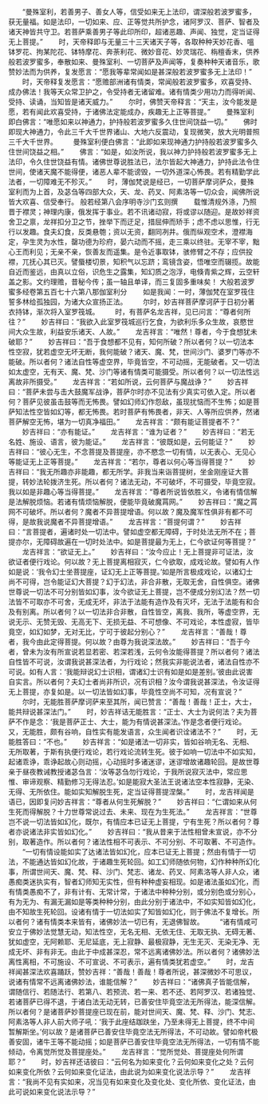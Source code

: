 <!-- { "loadSidebar": true } -->
　　“曼殊室利，若善男子、善女人等，信受如来无上法印，谓深般若波罗蜜多，获无量福。如是法印，一切如来、应、正等觉共所护念，诸阿罗汉、菩萨、智者及诸天神皆共守卫。若菩萨乘善男子等此印所印，超诸恶趣、声闻、独觉，定当证得无上菩提。”
　　时，天帝释即与无量三十三天诸天子等，各取种种天妙花香、嗢钵罗花、拘某陀花、钵特摩花、奔荼利花、微妙音花、妙灵瑞花、栴檀香末，供养般若波罗蜜多，奉散如来、曼殊室利、一切菩萨及声闻等，复奏种种天诸音乐，歌赞妙法而为供养，复发愿言：“愿我等辈常闻如是甚深般若波罗蜜多无上法印！”
　　时，天帝释复发愿言：“愿赡部洲诸有情类，常闻般若波罗蜜多，欢喜受持、成办佛法！我等天众常卫护之，令受持者无诸留难。诸有情类少用功力而得听闻、受持、读诵，当知皆是诸天威力。”
　　尔时，佛赞天帝释言：“天主，汝今能发是愿，若有闻此欢喜受持，于诸佛法定能成办，疾趣无上正等菩提。”
　　曼殊室利即白佛言：“唯愿如来以神通力，护持般若波罗蜜多久住世间饶益一切。”
　　佛时即现大神通力，令此三千大千世界诸山、大地六反震动，复现微笑，放大光明普照三千大千世界。
　　曼殊室利便白佛言：“此即如来现神通力护持般若波罗蜜多久住世间饶益之相。”
　　佛言：“如是，如汝所说，我以神力护持般若波罗蜜多无上法印，令久住世饶益有情。诸佛世尊说胜法已，法尔皆起大神通力，护持此法令住世间，使诸天魔不能得便，诸恶人辈不能谤毁，一切外道深心怖畏。若有精勤学此法者，一切障难无不殄灭。”
　　时，薄伽梵说是经已，一切菩萨摩诃萨众，曼殊室利而为上首，及苾刍等四部大众，天、龙、药叉、阿素洛等一切众会，闻佛所说皆大欢喜、信受奉行。
般若经第八会序明寺沙门玄则撰
　　载惟清规外涤，乃照晋于襟灵；神理内康，俄发挥于事业。若不讯诸动寂，将或谬以随迎。是故妙祥资舍卫之禀，龙祥扣分卫之节，挫举下而迂足，措屈伸而矫手；虑不虑以思惟，行无行以发趣。食夫幻食，反类悬匏；资以无资，翻同冽井。俄而纵观空术，澄襟海定，孕生灵为水性，罄功德为珍府，晏六动而不摇，走三乘以终驻。无宰不宰，黜心王而利见；无亲不亲，恢善友而遥集。是令近事取钵，骇修臂之不存；应供投襟，兀抚心其已灭。譬蜃楼切景，知积气以忘跻；鸾镜含姿，悟唯空而辍揽。故能自近而鉴远，由真以立俗，识危生之露集，知幻质之泡浮，电倏青紫之辉，云空轩盖之影。文约理赡，昔秘今传；虽一轴且单译，而三复固多重味矣！
大般若波罗蜜多经卷第五百七十六第八那伽室利分
　　如是我闻：一时，薄伽梵在室罗筏住誓多林给孤独园，为诸大众宣扬正法。
　　尔时，妙吉祥菩萨摩诃萨于日初分著衣持钵，渐次将入室罗筏城。
　　时，有菩萨名龙吉祥，见已问言：“尊者何所往？”
　　妙吉祥曰：“我欲入此室罗筏城巡行乞食，为欲利乐多众生故，哀愍世间大众生故，利益安乐诸天、人故。”
　　龙吉祥言：“唯然！尊者，今于食想犹未破耶？”
　　妙吉祥曰：“吾于食想都不见有，知何所破？所以者何？以一切法本性空寂，犹若虚空无坏无断，我何能破？诸天、魔、梵，世间沙门、婆罗门等亦不能破。所以者何？诸法自性等虚空界，毕竟皆空，不可动摇，无能破者。又一切法如太虚空，无有天、魔、梵、沙门等诸有情类可能摄受。所以者何？以一切法性远离故非所摄受。”
　　龙吉祥言：“若如所说，云何菩萨与魔战诤？”
　　妙吉祥曰：“菩萨未尝与击大鼓魔军战诤，菩萨尔时亦不见法有少真实可依入定。所以者何？菩萨见彼虽击鼓等而无怖畏。譬如幻师幻作怨敌，虽现扰恼而不生怖；如是菩萨知法性空皆如幻等，都无怖畏。若时菩萨有怖畏者，非天、人等所应供养，然诸菩萨解空无怖，堪为一切真净福田。”
　　龙吉祥言：“颇有能证菩提者不？”
　　妙吉祥曰：“亦有能证。”
　　龙吉祥言：“谁为证者？”
　　妙吉祥曰：“若无名姓、施设、语言，彼为能证。”
　　龙吉祥言：“彼既如是，云何能证？”
　　妙吉祥曰：“彼心无生，不念菩提及菩提座，亦不愍念一切有情，以无表心、无见心等能证无上正等菩提。”
　　龙吉祥言：“若尔，尊者以何心等当得菩提？”
　　妙吉祥曰：“我无所趣亦非能趣，都无所学。非我当来诣菩提树，坐金刚座证大菩提，转妙法轮拨济生死。所以者何？诸法无动，不可破坏，不可摄受，毕竟空寂。我以如是非趣心等当得菩提。”
　　龙吉祥言：“尊者所说皆依胜义，令诸有情信解是法解脱烦恼。若诸有情烦恼解脱，便能毕竟破魔罥网。”
　　妙吉祥曰：“魔之罥网不可破坏。所以者何？魔者不异菩提增语。何以故？魔及魔军性俱非有都不可得，是故我说魔者不异菩提增语。”
　　龙吉祥言：“菩提何谓？”
　　妙吉祥曰：“言菩提者，遍诸时处一切法中。譬如虚空都无障碍，于时处法无所不在；菩提亦尔，无障碍故遍在一切时处法中。如是菩提最为无上，仁今欲证何等菩提？”
　　龙吉祥言：“欲证无上。”
　　妙吉祥曰：“汝今应止！无上菩提非可证法，汝欲证者便行戏论。何以故？无上菩提离相寂灭，仁今欲取，成戏论故。譬如有人作如是说：‘我令幻士坐菩提座，证幻无上正等菩提。’如是所言极成戏论，以诸幻士尚不可得，岂令能证幻大菩提？幻于幻法，非合非散，无取无舍，自性俱空。诸佛世尊说一切法不可分别皆如幻事，汝今欲证无上菩提，岂不便成分别幻法？然一切法皆不可取亦不可舍，无成无坏，非法于法能有造作及有灭坏，无法于法能有和合及有别离。所以者何？以一切法非合非散，自性皆空，离我、我所，等虚空界，无说无示、无赞无毁、无高无下、无损无益、不可想像、不可戏论，本性虚寂，皆毕竟空，如幻如梦，无对无比，宁可于彼起分别心？”
　　龙吉祥言：“善哉！尊者，我今由此定得菩提。何以故？由尊为我说深法故。”
　　妙吉祥曰：“吾于今者，曾未为汝有所宣说若显若密、若深若浅，云何令汝能得菩提？所以者何？诸法自性皆不可说，汝谓我说甚深法者，为行戏论；然我实非能说法者，诸法自性亦不可说。如有人言：‘我能辩说幻士识相，谓诸幻士识有如是如是差别。’彼由此说害自实言。所以者何？夫幻士者尚非所识，况有识相？汝今谓我说甚深法，令汝证得无上菩提，亦复如是。以一切法皆如幻事，毕竟性空尚不可知，况有宣说？”
　　尔时，无能胜菩萨摩诃萨来至其所，闻已赞言：“善哉！善哉！正士，大士，能共辩说甚深法门。”
　　时，妙吉祥诘无能胜言：“正士、大士为说何法？夫为菩萨不作是念：‘我是菩萨正士、大士，能为有情说甚深法。’作是念者便行戏论。又，无能胜，颇有谷响，自性实有能发语言，众生闻者识诠诸法不？”
　　时，无能胜答曰：“不也。”
　　妙吉祥言：“如是诸法一切非实，皆如谷响无名、无相、无所取著，于斯有执便行戏论，若行戏论流转生死。彼于如响一切法中不如实知，起诸乖诤，乖诤起故心则动摇，心动摇时多诸迷谬，迷谬增故诸趣轮回。是故世尊亲于昼夜教诫教授诸苾刍言：‘汝等苾刍勿行戏论，于我所说寂灭法中，常应思惟、审谛观察、精勤修习无得法忍。’如是能寂大圣法王说诸法空本性寂静，无染、无得、无所依住。能如实知解脱生死，定当证得菩提涅槃。”
　　时，龙吉祥闻是语已，因即复问妙吉祥言：“尊者从何生死解脱？”
　　妙吉祥曰：“仁谓如来从何生死而得解脱？十力世尊常说过去、未来、现在为生死法。”
　　龙吉祥言：“世尊岂不说一切法皆如幻化，既尔，有情应本已证无上菩提，宁有生死？所以者何？尊者亦说诸法非实皆如幻化。”
　　妙吉祥曰：“我从昔来于法性相曾未宣说，亦不分别，取著造作。所以者何？诸法性相不可表示、不可分别、不可取著、不可造作。
　　“一切有情设能如实了达诸法皆如幻化，应本已证无上菩提；然由有情于一切法，不能通达皆如幻化故，于诸趣生死轮回。如工幻师随依何物，幻作种种所幻化事，所谓世间天、魔、梵、释、沙门、梵志、诸龙、药叉、阿素洛等人非人众，诸愚痴类迷执实有，智者幻师知无实性，但有种种虚妄相现。如是诸法虽如幻化，而有情类愚痴不了，非有计有、无常计常，于诸法中种种分别，或分别色或分别心，有为无为、有漏无漏如是等类种种分别，由此分别于诸法中，不如实知皆如幻化，由不知故生死轮回。设诸有情于一切法如实了知皆如幻化，则于佛法不复增长。所以者何？诸有情类本来皆有，诸佛妙法一切已有，无退佛智故。
　　“诸有情咸可安立于佛妙法觉慧无动，知法性空，无名无相、无依无住、无取无执、无碍无著、犹如虚空，无阿赖耶、无尼延底，无上寂静、最极寂静，无生无灭、无染无净、无成无坏、非有非无。由此于中成甚深忍，常不远离诸佛妙法。所以者何？诸佛妙法离性离相，不可施设、不可宣说、不可表示，遍有情类犹若虚空。”
　　时，龙吉祥闻甚深法欢喜踊跃，赞妙吉祥：“善哉！善哉！尊者所说，甚深微妙不可思议，说诸有情常不远离诸佛妙法，谁能信解？”
　　妙吉祥曰：“诸佛真子皆能信解，谓随信行、若随法行、若第八、若预流、若一来、若不还、若阿罗汉、若诸独觉、若诸菩萨已得不退，于诸白法无动无转，已善安住毕竟空法无所得法，能深信解。所以者何？是诸菩萨妙菩提座已现在前，能对世间天、魔、梵、释、沙门、梵志、阿素洛等人非人前大师子吼：‘我于此座结跏趺坐，乃至未得无上菩提，终不中间暂解斯坐。’何以故？是诸菩萨已善安住毕竟空法无所得法，不可动故。譬如帝杙极善安固，诸牛王等不能动摇；如是菩萨已善安住毕竟空法无所得法，一切有情不能倾动，令离觉所觉及菩提座处。”
　　龙吉祥言：“觉所觉处、菩提座处何所谓耶？”
　　时，妙吉祥还诘彼曰：“云何名为如来变化？云何如来变化之处？云何如来变化所依？云何如来变化证法，由此说为如来变化说法示导？”
　　龙吉祥言：“我尚不见有实如来，况当见有如来变化及变化处、变化所依、变化证法，由此可说如来变化说法示导？”
